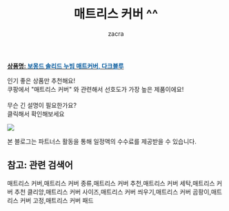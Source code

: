 ﻿---
layout: post
title:  "매트리스 커버 ^^"
author: zacra
categories: [ 아이템 ]
tags: [매트리스 커버,매트리스 커버 종류,매트리스 커버 추천,매트리스 커버 세탁,매트리스 커버 추천 클리앙,매트리스 커버 사이즈,매트리스 커버 씌우기,매트리스 커버 곰팡이,매트리스 커버 고정,매트리스 커버 패드]
image: https://static.coupangcdn.com/image/retail/images/2018/09/18/11/8/6964dd11-7ff2-448d-8462-db07e3ca2a5f.jpg 
description: "쿠팡에서 매트리스 커버 관련 키워드로 가장 고객 선호도가 높은 제품이랍니다."
rating: 4.5
---

<a href="https://link.coupang.com/re/AFFSDP?lptag=AF8407795&pageKey=139035689&itemId=410666939&vendorItemId=4007045442&traceid=V0-153-00bb7307005b9802"><b>상품명: <font color='#01579B'>보몽드 솔리드 누빔 매트커버, 다크블루</font></b></a>

인기 좋은 상품만 추천해요!<br/>
쿠팡에서 "매트리스 커버" 와 관련해서 선호도가 가장 높은 제품이에요!<br/><br/>
무슨 긴 설명이 필요한가요?  
클릭해서 확인해보세요


<a href="https://link.coupang.com/re/AFFSDP?lptag=AF8407795&pageKey=139035689&itemId=410666939&vendorItemId=4007045442&traceid=V0-153-00bb7307005b9802"><img src="https://thumbnail9.coupangcdn.com/thumbnails/remote/q89/image/retail/images/2018/09/18/11/9/346506b4-e799-4130-bcd9-aa65683a01fb.jpg"></a> 

본 블로그는 파트너스 활동을 통해 일정액의 수수료를 제공받을 수 있습니다.

## 참고: 관련 검색어    
매트리스 커버,매트리스 커버 종류,매트리스 커버 추천,매트리스 커버 세탁,매트리스 커버 추천 클리앙,매트리스 커버 사이즈,매트리스 커버 씌우기,매트리스 커버 곰팡이,매트리스 커버 고정,매트리스 커버 패드